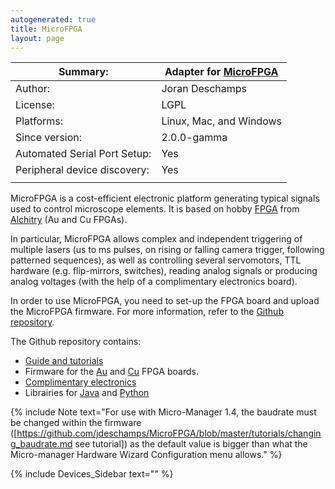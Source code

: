 ```yaml
---
autogenerated: true
title: MicroFPGA
layout: page
---
```


| Summary:                     | Adapter for [MicroFPGA](https://github.com/jdeschamps/MicroFPGA) |
| ---------------------------- | ---------------------------------------------------------------- |
| Author:                      | Joran Deschamps                                                  |
| License:                     | LGPL                                                             |
| Platforms:                   | Linux, Mac, and Windows                                          |
| Since version:               | 2.0.0-gamma                                                      |
| Automated Serial Port Setup: | Yes                                                              |
| Peripheral device discovery: | Yes                                                              |
|                              |                                                                  |

MicroFPGA is a cost-efficient electronic platform generating typical
signals used to control microscope elements. It is based on hobby
[FPGA](https://en.wikipedia.org/wiki/Field-programmable_gate_array) from
[Alchitry](https://alchitry.com/collections/all) (Au and Cu FPGAs).

In particular, MicroFPGA allows complex and independent triggering of
multiple lasers (us to ms pulses, on rising or falling camera trigger,
following patterned sequences), as well as controlling several
servomotors, TTL hardware (e.g. flip-mirrors, switches), reading analog
signals or producing analog voltages (with the help of a complimentary
electronics board).

In order to use MicroFPGA, you need to set-up the FPGA board and upload
the MicroFPGA firmware. For more information, refer to the [Github
repository](https://github.com/jdeschamps/MicroFPGA).

The Github repository contains:

  - [Guide and
    tutorials](https://github.com/jdeschamps/MicroFPGA/blob/master/tutorials/README.md)
  - Firmware for the
    [Au](https://github.com/jdeschamps/MicroFPGA/tree/master/Au_firmware)
    and
    [Cu](https://github.com/jdeschamps/MicroFPGA/tree/master/Cu_firmware)
    FPGA boards.
  - [Complimentary
    electronics](https://github.com/jdeschamps/MicroFPGA/tree/master/Electronics)
  - Librairies for
    [Java](https://github.com/jdeschamps/MicroFPGA/tree/master/MicroFPGA-Java)
    and
    [Python](https://github.com/jdeschamps/MicroFPGA/tree/master/MicroFPGA-Py)

{% include Note text="For use with Micro-Manager 1.4, the baudrate must be changed within the firmware ([https://github.com/jdeschamps/MicroFPGA/blob/master/tutorials/changing_baudrate.md see tutorial]) as the default value is bigger than what the Micro-manager Hardware Wizard Configuration menu allows." %}

{% include Devices_Sidebar text="" %}
